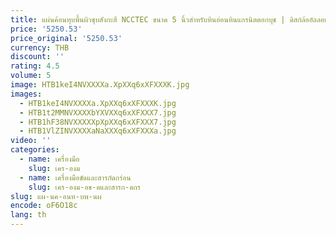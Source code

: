 ```yaml
---
title: แผ่นค้อนทุบพื้นผิวชุบสังกะสี NCCTEC ขนาด 5 นิ้วสําหรับหินอ่อนหินแกรนิตตอกบุช | ดิสก์ล้ออัลลอยด์พื้นผิวลิ้นจี่ 125 มม |   3 บิต
price: '5250.53'
price_original: '5250.53'
currency: THB
discount: ''
rating: 4.5
volume: 5
image: HTB1keI4NVXXXXa.XpXXq6xXFXXXK.jpg
images:
  - HTB1keI4NVXXXXa.XpXXq6xXFXXXK.jpg
  - HTB1t2MMNVXXXXbYXVXXq6xXFXXX7.jpg
  - HTB1hF38NVXXXXXpXpXXq6xXFXXX7.jpg
  - HTB1VlZINVXXXXaNaXXXq6xXFXXXa.jpg
video: ''
categories:
  - name: เครื่องมือ
    slug: เคร-องม
  - name: เครื่องมือขัดและสารกัดกร่อน
    slug: เคร-องม-อข-ดและสารก-ดกร
slug: แผ-นค-อนท-บพ-นผ
encode: oF6O18c
lang: th
---
```

  